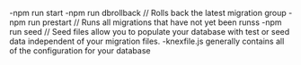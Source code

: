 -npm run start 
-npm run dbrollback // Rolls back the latest migration group
-npm run prestart  // Runs all migrations that have not yet been runss
-npm run seed // Seed files allow you to populate your database with test or seed data independent of your migration files.
-knexfile.js generally contains all of the configuration for your database